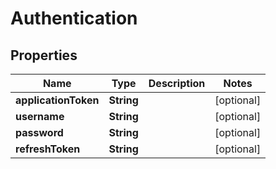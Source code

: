 

# Authentication


## Properties

Name | Type | Description | Notes
------------ | ------------- | ------------- | -------------
**applicationToken** | **String** |  |  [optional]
**username** | **String** |  |  [optional]
**password** | **String** |  |  [optional]
**refreshToken** | **String** |  |  [optional]



